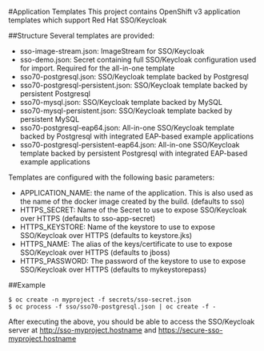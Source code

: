 #Application Templates
This project contains OpenShift v3 application templates which support
Red Hat SSO/Keycloak

##Structure
Several templates are provided:
 * sso-image-stream.json: ImageStream for SSO/Keycloak
 * sso-demo.json: Secret containing full SSO/Keycloak configuration used for import. Required for the all-in-one template
 * sso70-postgresql.json: SSO/Keycloak template backed by Postgresql
 * sso70-postgresql-persistent.json: SSO/Keycloak template backed by persistent Postgresql
 * sso70-mysql.json: SSO/Keycloak template backed by MySQL
 * sso70-mysql-persistent.json: SSO/Keycloak template backed by persistent MySQL
 * sso70-postgresql-eap64.json: All-in-one SSO/Keycloak template backed by Postgresql with integrated EAP-based example applications
 * sso70-postgresql-persistent-eap64.json: All-in-one SSO/Keycloak template backed by persistent Postgresql with integrated EAP-based example applications

Templates are configured with the following basic parameters:
 * APPLICATION_NAME: the name of the application.  This is also used as the name of the docker image created by the build. (defaults to sso)
 * HTTPS_SECRET: Name of the Secret to use to expose SSO/Keycloak over HTTPS (defaults to sso-app-secret)
 * HTTPS_KEYSTORE: Name of the keystore to use to expose SSO/Keycloak over HTTPS (defaults to keystore.jks)
 * HTTPS_NAME: The alias of the keys/certificate to use to expose SSO/Keycloak over HTTPS (defaults to jboss)
 * HTTPS_PASSWORD: The password of the keystore to use to expose SSO/Keycloak over HTTPS (defaults to mykeystorepass)


##Example
```
$ oc create -n myproject -f secrets/sso-secret.json
$ oc process -f sso/sso70-postgresql.json | oc create -f -
```
After executing the above, you should be able to access the SSO/Keycloak server at http://sso-myproject.hostname and https://secure-sso-myproject.hostname

